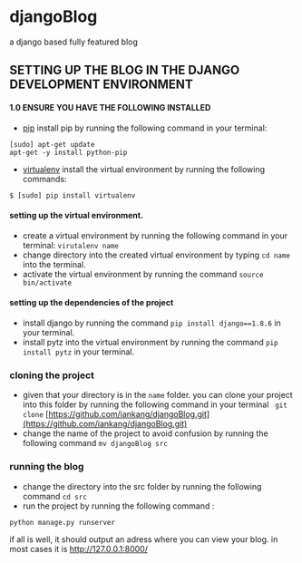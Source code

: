 # djangoBlog
a django based fully featured blog


## SETTING UP THE BLOG IN THE DJANGO DEVELOPMENT ENVIRONMENT
#### 1.0 ENSURE YOU HAVE THE FOLLOWING INSTALLED
* [pip](https://pip.pypa.io/en/stable/reference/pip_install/) 
install pip by running the following command in your terminal: 
```
[sudo] apt-get update
apt-get -y install python-pip
```
* [virtualenv](https://virtualenv.pypa.io/en/stable/installation/)
install the virtual environment by running the following commands:
```
$ [sudo] pip install virtualenv
```
#### setting up the virtual environment.
* create a virtual environment by running the following command in your terminal:
`virutalenv name`
* change directory into the created virtual environment by typing `cd name` into the terminal.
* activate the virtual environment by running the command `source bin/activate`
#### setting up the dependencies of the project
* install django by running the command `pip install django==1.8.6` in your terminal.
* install pytz into the virtual environment by running the command `pip install pytz` in your terminal.
### cloning the project
* given that your directory is in the `name` folder. you can clone your project into this folder by running the following command in your terminal ` git clone` [https://github.com/iankang/djangoBlog.git](https://github.com/iankang/djangoBlog.git) 
* change the name of the project to avoid confusion by running the following command `mv djangoBlog src`
### running the blog
* change the directory into the src folder by running the following command `cd src`
* run the project by running the following command :
```
python manage.py runserver 
```
if all is well, it should output an adress where you can view your blog.
in most cases it is http://127.0.0.1:8000/

